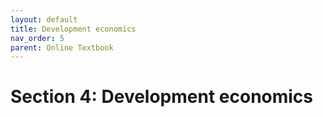 ```yaml
---
layout: default
title: Development economics
nav_order: 5
parent: Online Textbook
---
```


# Section 4: Development economics
